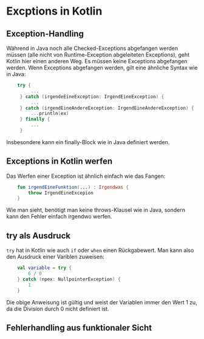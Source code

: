 # Excptions in Kotlin
## Exception-Handling
Während in Java noch alle Checked-Exceptions abgefangen werden müssen (alle nicht von Runtime-Exception 
abgeleiteten Exceptions), geht Kotlin hier einen anderen Weg. Es müssen keine Exceptions abgefangen werden. Wenn 
Exceptions abgefangen werden, gilt eine ähnliche Syntax wie in Java:

```kotlin
    try {
         ...
     } catch (irgendeEineException: IrgendEineException) {
         ...
     } catch (irgendEineAndereException: IrgendEineAndereException) {
         ...println(ex)
     } finally {
         ...
     }
```
Insbesondere kann ein finally-Block wie in Java definiert werden.

## Exceptions in Kotlin werfen
Das Werfen einer Exception ist ähnlich einfach wie das Fangen:
````kotlin
    fun irgendEineFunktion(...) : Irgendwas {
        throw IrgendEineExcepion
    }
````
Wie man sieht, benötigt man keine throws-Klausel wie in Java, sondern kann den Fehler einfach irgendwo werfen.

## try als Ausdruck
```try``` hat in Kotlin wie auch ```if``` oder ```when``` einen Rückgabewert. Man kann also den Ausdruck einer
Variblen zuweisen:

````kotlin
    val variable = try {
        6 / 0
    } catch (npex: NullpointerException) {
        1
    }
````

Die obige Anweisung ist gültig und weist der Variablen immer den Wert 1 zu, da die Division durch 0 nicht definiert ist.

## Fehlerhandling aus funktionaler Sicht
